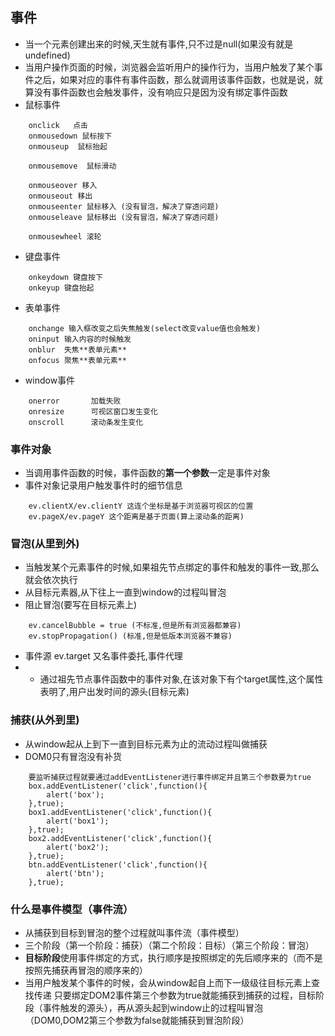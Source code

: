 ## 事件
- 当一个元素创建出来的时候,天生就有事件,只不过是null(如果没有就是undefined)
- 当用户操作页面的时候，浏览器会监听用户的操作行为，当用户触发了某个事件之后，如果对应的事件有事件函数，那么就调用该事件函数，也就是说，就算没有事件函数也会触发事件，没有响应只是因为没有绑定事件函数
- 鼠标事件
```
    onclick   点击
    onmousedown 鼠标按下
    onmouseup  鼠标抬起
    
    onmousemove  鼠标滑动

    onmouseover 移入
    onmouseout 移出
    onmouseenter 鼠标移入 (没有冒泡，解决了穿透问题)
    onmouseleave 鼠标移出 (没有冒泡，解决了穿透问题)

    onmousewheel 滚轮
```
- 键盘事件
```
    onkeydown 键盘按下
    onkeyup 键盘抬起
```
- 表单事件
```
    onchange 输入框改变之后失焦触发(select改变value值也会触发)
    oninput 输入内容的时候触发
    onblur  失焦**表单元素**
    onfocus 聚焦**表单元素**
```
- window事件
```
    onerror       加载失败
    onresize      可视区窗口发生变化
    onscroll      滚动条发生变化
```
### 事件对象
- 当调用事件函数的时候，事件函数的**第一个参数**一定是事件对象
- 事件对象记录用户触发事件时的细节信息
```
    ev.clientX/ev.clientY 这连个坐标是基于浏览器可视区的位置
    ev.pageX/ev.pageY 这个距离是基于页面(算上滚动条的距离)
```
### 冒泡(从里到外)
- 当触发某个元素事件的时候,如果祖先节点绑定的事件和触发的事件一致,那么就会依次执行
- 从目标元素器,从下往上一直到window的过程叫冒泡
- 阻止冒泡(要写在目标元素上)
```
    ev.cancelBubble = true (不标准,但是所有浏览器都兼容)
    ev.stopPropagation() (标准,但是低版本浏览器不兼容)
```
- 事件源 ev.target 又名事件委托,事件代理
- - 通过祖先节点事件函数中的事件对象,在该对象下有个target属性,这个属性表明了,用户出发时间的源头(目标元素)

### 捕获(从外到里)
- 从window起从上到下一直到目标元素为止的流动过程叫做捕获
- DOM0只有冒泡没有补货
```
    要监听捕获过程就要通过addEventListener进行事件绑定并且第三个参数要为true
    box.addEventListener('click',function(){
        alert('box');
    },true);
    box1.addEventListener('click',function(){
        alert('box1');
    },true);
    box2.addEventListener('click',function(){
        alert('box2');
    },true);
    btn.addEventListener('click',function(){
        alert('btn');
    },true);

```
### 什么是事件模型（事件流）
- 从捕获到目标到冒泡的整个过程就叫事件流（事件模型）
- 三个阶段（第一个阶段：捕获）（第二个阶段：目标）（第三个阶段：冒泡）
- **目标阶段**使用事件绑定的方式，执行顺序是按照绑定的先后顺序来的（而不是按照先捕获再冒泡的顺序来的）
- 当用户触发某个事件的时候，会从window起自上而下一级级往目标元素上查找传递
只要绑定DOM2事件第三个参数为true就能捕获到捕获的过程，目标阶段（事件触发的源头），再从源头起到window止的过程叫冒泡（DOM0,DOM2第三个参数为false就能捕获到冒泡阶段）